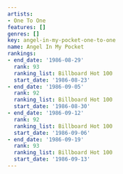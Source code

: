 ```yaml
---
artists:
- One To One
features: []
genres: []
key: angel-in-my-pocket-one-to-one
name: Angel In My Pocket
rankings:
- end_date: '1986-08-29'
  rank: 93
  ranking_list: Billboard Hot 100
  start_date: '1986-08-23'
- end_date: '1986-09-05'
  rank: 92
  ranking_list: Billboard Hot 100
  start_date: '1986-08-30'
- end_date: '1986-09-12'
  rank: 92
  ranking_list: Billboard Hot 100
  start_date: '1986-09-06'
- end_date: '1986-09-19'
  rank: 93
  ranking_list: Billboard Hot 100
  start_date: '1986-09-13'
---
```


